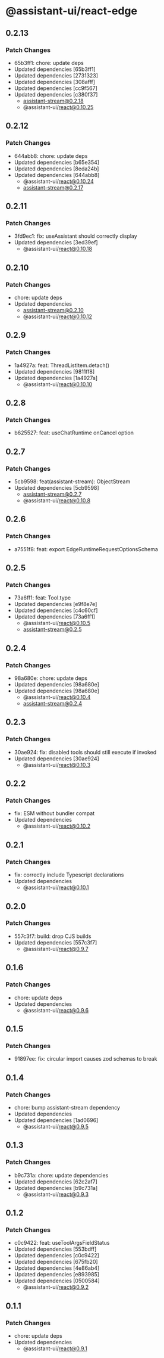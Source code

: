 # @assistant-ui/react-edge

## 0.2.13

### Patch Changes

- 65b3ff1: chore: update deps
- Updated dependencies [65b3ff1]
- Updated dependencies [2731323]
- Updated dependencies [308afff]
- Updated dependencies [cc9f567]
- Updated dependencies [c380f37]
  - assistant-stream@0.2.18
  - @assistant-ui/react@0.10.25

## 0.2.12

### Patch Changes

- 644abb8: chore: update deps
- Updated dependencies [b65e354]
- Updated dependencies [8eda24b]
- Updated dependencies [644abb8]
  - @assistant-ui/react@0.10.24
  - assistant-stream@0.2.17

## 0.2.11

### Patch Changes

- 3fd9ec1: fix: useAssistant should correctly display
- Updated dependencies [3ed39ef]
  - @assistant-ui/react@0.10.18

## 0.2.10

### Patch Changes

- chore: update deps
- Updated dependencies
  - assistant-stream@0.2.10
  - @assistant-ui/react@0.10.12

## 0.2.9

### Patch Changes

- 1a4927a: feat: ThreadListItem.detach()
- Updated dependencies [9811ff8]
- Updated dependencies [1a4927a]
  - @assistant-ui/react@0.10.10

## 0.2.8

### Patch Changes

- b625527: feat: useChatRuntime onCancel option

## 0.2.7

### Patch Changes

- 5cb9598: feat(assistant-stream): ObjectStream
- Updated dependencies [5cb9598]
  - assistant-stream@0.2.7
  - @assistant-ui/react@0.10.8

## 0.2.6

### Patch Changes

- a7551f8: feat: export EdgeRuntimeRequestOptionsSchema

## 0.2.5

### Patch Changes

- 73a6ff1: feat: Tool.type
- Updated dependencies [e9f8e7e]
- Updated dependencies [c4c60cf]
- Updated dependencies [73a6ff1]
  - @assistant-ui/react@0.10.5
  - assistant-stream@0.2.5

## 0.2.4

### Patch Changes

- 98a680e: chore: update deps
- Updated dependencies [98a680e]
- Updated dependencies [98a680e]
  - @assistant-ui/react@0.10.4
  - assistant-stream@0.2.4

## 0.2.3

### Patch Changes

- 30ae924: fix: disabled tools should still execute if invoked
- Updated dependencies [30ae924]
  - @assistant-ui/react@0.10.3

## 0.2.2

### Patch Changes

- fix: ESM without bundler compat
- Updated dependencies
  - @assistant-ui/react@0.10.2

## 0.2.1

### Patch Changes

- fix: correctly include Typescript declarations
- Updated dependencies
  - @assistant-ui/react@0.10.1

## 0.2.0

### Patch Changes

- 557c3f7: build: drop CJS builds
- Updated dependencies [557c3f7]
  - @assistant-ui/react@0.9.7

## 0.1.6

### Patch Changes

- chore: update deps
- Updated dependencies
  - @assistant-ui/react@0.9.6

## 0.1.5

### Patch Changes

- 91897ee: fix: circular import causes zod schemas to break

## 0.1.4

### Patch Changes

- chore: bump assistant-stream dependency
- Updated dependencies
- Updated dependencies [1ad0696]
  - @assistant-ui/react@0.9.5

## 0.1.3

### Patch Changes

- b9c731a: chore: update dependencies
- Updated dependencies [62c2af7]
- Updated dependencies [b9c731a]
  - @assistant-ui/react@0.9.3

## 0.1.2

### Patch Changes

- c0c9422: feat: useToolArgsFieldStatus
- Updated dependencies [553bdff]
- Updated dependencies [c0c9422]
- Updated dependencies [675fb20]
- Updated dependencies [4e86ab4]
- Updated dependencies [e893985]
- Updated dependencies [0500584]
  - @assistant-ui/react@0.9.2

## 0.1.1

### Patch Changes

- chore: update deps
- Updated dependencies
  - @assistant-ui/react@0.9.1
